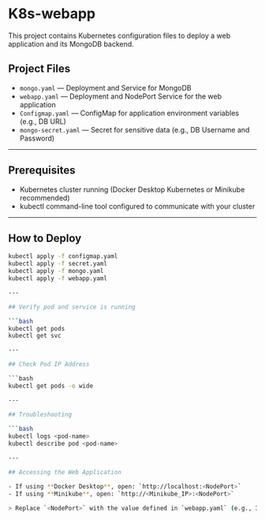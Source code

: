 # K8s-webapp

 This project contains Kubernetes configuration files to deploy a web application and its MongoDB backend.

## Project Files

 - `mongo.yaml` — Deployment and Service for MongoDB  
 - `webapp.yaml` — Deployment and NodePort Service for the web application  
 - `Configmap.yaml` — ConfigMap for application environment variables (e.g., DB URL)  
 - `mongo-secret.yaml` — Secret for sensitive data  (e.g., DB Username and Password)

---

## Prerequisites

 - Kubernetes cluster running (Docker Desktop Kubernetes or Minikube recommended)  
 - kubectl command-line tool configured to communicate with your cluster

---

## How to Deploy

 ```bash
 kubectl apply -f configmap.yaml
 kubectl apply -f secret.yaml
 kubectl apply -f mongo.yaml
 kubectl apply -f webapp.yaml

---

## Verify pod and service is running

 ```bash
 kubectl get pods
 kubectl get svc

---

## Check Pod IP Address

 ```bash
 kubectl get pods -o wide

---

## Troubleshooting 
   
 ```bash
 kubectl logs <pod-name>
 kubectl describe pod <pod-name>

---

## Accessing the Web Application

 - If using **Docker Desktop**, open: `http://localhost:<NodePort>`
 - If using **Minikube**, open: `http://<Minikube_IP>:<NodePort>`

 > Replace `<NodePort>` with the value defined in `webapp.yaml` (e.g., 30100).





